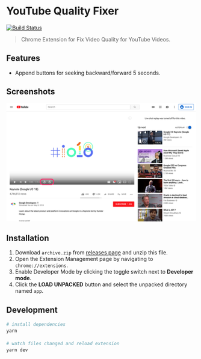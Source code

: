 # YouTube Quality Fixer
[![Build Status](https://travis-ci.com/fiahfy/youtube-quality-fixer.svg?branch=master)](https://travis-ci.com/fiahfy/youtube-quality-fixer)

> Chrome Extension for Fix Video Quality for YouTube Videos.


## Features
* Append buttons for seeking backward/forward 5 seconds.


## Screenshots
![screenshot](./build/screenshots/screenshot.png?raw=true)


## Installation
1. Download `archive.zip` from [releases page](https://github.com/fiahfy/youtube-quality-fixer/releases) and unzip this file.
2. Open the Extension Management page by navigating to `chrome://extensions`.
3. Enable Developer Mode by clicking the toggle switch next to **Developer mode**.
4. Click the **LOAD UNPACKED** button and select the unpacked directory named `app`.


## Development
``` bash
# install dependencies
yarn

# watch files changed and reload extension
yarn dev
```
